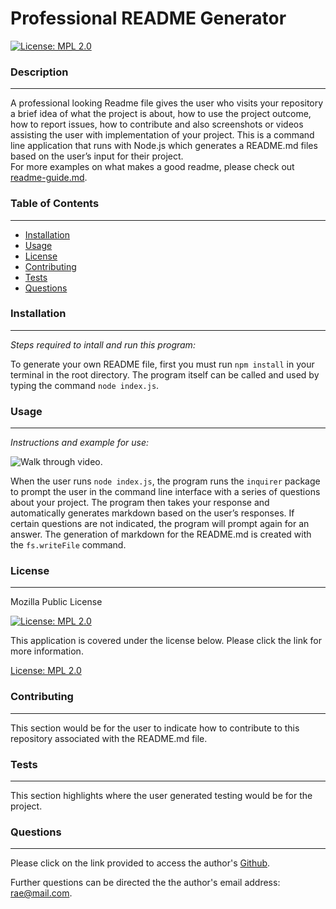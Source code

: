 
# Professional README Generator

[![License: MPL 2.0](https://img.shields.io/badge/License-MPL%202.0-brightgreen.svg)](https://opensource.org/licenses/MPL-2.0)


### Description
_____________________________
A professional looking Readme file gives the user who visits your repository a brief idea of what the project is about, how to use the project outcome, how to report issues, how to contribute and also screenshots or videos assisting the user with implementation of your project.
This is a command line application that runs with Node.js which generates a README.md files based on the user’s input for their project.  
For more examples on what makes a good readme, please check out [readme-guide.md](https://github.com/RaeStichter/readme-generator/blob/main/readme-guide.md).


### Table of Contents
_____________________________
* [Installation](#installation)
* [Usage](#usage)
* [License](#license)
* [Contributing](#contributing)
* [Tests](#tests)
* [Questions](#questions)


### Installation
_____________________________
*Steps required to intall and run this program:*

To generate your own README file, first you must run `npm install` in your terminal in the root directory.
The program itself can be called and used by typing the command `node index.js`. 


### Usage
_____________________________
*Instructions and example for use:*

![Walk through video.](./assets/video/demo_video.gif)

When the user runs `node index.js`, the program runs the `inquirer` package to prompt the user in the command line interface with a series of questions about your project.
The program then takes your response and automatically generates markdown based on the user’s responses.  If certain questions are not indicated, the program will prompt again for an answer.
The generation of markdown for the README.md is created with the `fs.writeFile` command.


### License
_____________________________
Mozilla Public License


[![License: MPL 2.0](https://img.shields.io/badge/License-MPL%202.0-brightgreen.svg)](https://opensource.org/licenses/MPL-2.0)

This application is covered under the license below.  Please click the link for more information.

[License: MPL 2.0](https://opensource.org/licenses/MPL-2.0)




### Contributing
_____________________________
This section would be for the user to indicate how to contribute to this repository associated with the README.md file.


### Tests
_____________________________
This section highlights where the user generated testing would be for the project.


### Questions
_____________________________

  Please click on the link provided to access the author's [Github](http://github.com/RaeStichter).
  

  Further questions can be directed the the author's email address: rae@mail.com.
  
